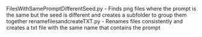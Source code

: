 FilesWithSamePromptDifferentSeed.py - Finds png files where the prompt is the same but the seed is different and creates a subfolder to group them together
renamefilesandcreateTXT.py - Renames files consistently and creates a txt file with the same name that contains the prompt
